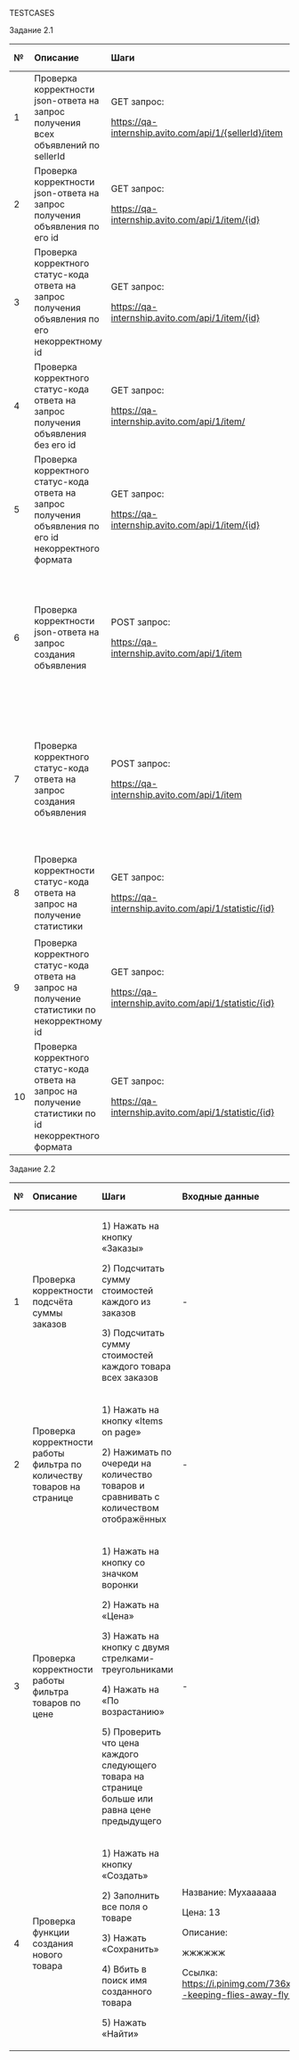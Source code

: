 ﻿TESTCASES

Задание 2.1

|№|Описание|Шаги|Входные данные|Ожидаемые результаты|Фактические результаты|Статус|
| :- | :- | :- | :- | :- | :- | :- |
|1|Проверка корректности json-ответа на запрос получения всех объявлений по sellerId|<p>GET запрос:</p><p>https://qa-internship.avito.com/api/1/{sellerId}/item</p><p></p>|<p>sellerId:</p><p>1) 1</p><p>2) 12</p><p>3) 12345</p>|Ответ соответствует следующей json-схеме: https://github.com/G-nikk/avito-testing/blob/master/src/test/resources/schemas/GetAllItemsBySellerIdResponse.json|Ответ соответствует следующей json-схеме: https://github.com/G-nikk/avito-testing/blob/master/src/test/resources/schemas/GetAllItemsBySellerIdResponse.json|Пройден успешно|
|2|Проверка корректности json-ответа на запрос получения объявления по его id|<p>GET запрос:</p><p>https://qa-internship.avito.com/api/1/item/{id}</p><p></p>|Id: 7a8fe969-2a57-468e-82c9-1982d22023c5|Ответ соответствует следующей json-схеме: https://github.com/G-nikk/avito-testing/blob/master/src/test/resources/schemas/GetItemByIdResponse.json|Ответ соответствует следующей json-схеме: https://github.com/G-nikk/avito-testing/blob/master/src/test/resources/schemas/GetItemByIdResponse.json|Пройден успешно|
|3|Проверка корректного статус-кода ответа на запрос получения объявления по его некорректному id|<p>GET запрос:</p><p>https://qa-internship.avito.com/api/1/item/{id}</p><p></p>|<p>Id:</p><p>1) 7a8fe969-2a57-468e-82c9-1982d22023c4</p>|Статус-код ответа равен 404|Статус-код ответа равен 404|Пройден успешно|
|4|Проверка корректного статус-кода ответа на запрос получения объявления без его id|<p>GET запрос:</p><p>https://qa-internship.avito.com/api/1/item/</p>|-|Статус-код ответа равен 400|Статус-код ответа равен 404|Не пройден|
|5|Проверка корректного статус-кода ответа на запрос получения объявления по его id некорректного формата|<p>GET запрос:</p><p>https://qa-internship.avito.com/api/1/item/{id}</p>|<p>Id:</p><p>1) Id</p><p>2) 13</p><p>3) #</p>|Статус-код ответа равен 400|Статус-код ответа равен 400|Пройден успешно|
|6|Проверка корректности json-ответа на запрос создания объявления|<p>POST запрос:</p><p>https://qa-internship.avito.com/api/1/item</p>|<p>JSON:</p><p>{ "sellerID": 1234345231, "name": "dsds", "price": 1, "statistics": { "contacts": 3, "likes": 123, "viewCount": 12 } }</p>|Ответ соответствует следующей json-схеме: https://github.com/G-nikk/avito-testing/blob/master/src/test/resources/schemas/PostItemResponse.json|Ответ соответствует следующей json-схеме: https://github.com/G-nikk/avito-testing/blob/master/src/test/resources/schemas/PostItemResponse.json|Пройден успешно|
|7|Проверка корректного статус-кода ответа на запрос создания объявления|<p>POST запрос:</p><p>https://qa-internship.avito.com/api/1/item</p>|<p>JSON:</p><p>{ "sellerID": 1234345231, "name": "dsds", "price": 1, "statistics": { "contacts": 3, "likes": 123, "viewCount": 12 } }</p>|Статус-код ответа равен 201|Статус-код ответа равен 200|Не пройден|
|8|Проверка корректности статус-кода ответа на запрос на получение статистики|<p>GET запрос:</p><p>https://qa-internship.avito.com/api/1/statistic/{id}</p>|<p>id:</p><p>0cd4183f-a699-4486-83f8-b513dfde477a</p><p></p>|Статус-код ответа равен 200|Статус-код ответа равен 200|Пройден успешно|
|9|Проверка корректного статус-кода ответа на запрос на получение статистики по некорректному id|<p>GET запрос:</p><p>https://qa-internship.avito.com/api/1/statistic/{id}</p>|<p>Id:</p><p>0cd4183f-a699-4486-83f8-b513dfde478a</p><p></p>|Статус-код равен 404|Статус-код ответа равен 404|Пройден успешно|
|10|Проверка корректного статус-кода ответа на запрос на получение статистики по id некорректного формата|<p>GET запрос:</p><p>https://qa-internship.avito.com/api/1/statistic/{id}</p>|<p>Id:</p><p>1) 12</p><p>2) @</p>|Статус-код равен 400|Статус-код равен 400|Пройден успешно|

Задание 2.2

|№|Описание|Шаги|Входные данные|Ожидаемые результаты|Фактические результаты|Статус|
| :- | :- | :- | :- | :- | :- | :- |
|1|Проверка корректности подсчёта суммы заказов|<p>1) Нажать на кнопку «Заказы»</p><p>2) Подсчитать сумму стоимостей каждого из заказов</p><p>3) Подсчитать сумму стоимостей каждого товара всех заказов</p>|-|Сумма стоимостей каждого из заказов равна сумме стоимостей каждого товара всех заказов|Сумма стоимостей каждого из заказов больше суммы стоимостей каждого товара всех заказов|Не пройден|
|2|Проверка корректности работы фильтра по количеству товаров на странице|<p>1) Нажать на кнопку «Items on page»</p><p>2) Нажимать по очереди на количество товаров и сравнивать с количеством отображённых</p>|-|Значение фильтра совпадает с количеством отображаемых товаров|Значение фильтра совпадает с количеством отображаемых товаров|Пройден успешно|
|3|Проверка корректности работы фильтра товаров по цене|<p>1) Нажать на кнопку со значком воронки</p><p>2) Нажать на «Цена»</p><p>3) Нажать на кнопку с двумя стрелками-треугольниками</p><p>4) Нажать на «По возрастанию»</p><p>5) Проверить что цена каждого следующего товара на странице больше или равна цене предыдущего</p>|-|Цена каждого следующего товара на странице больше или равна цене предыдущего|Цена каждого следующего товара на странице больше или равна цене предыдущего|Пройден успешно|
|4|Проверка функции создания нового товара|<p>1) Нажать на кнопку «Создать»</p><p>2) Заполнить все поля о товаре</p><p>3) Нажать «Сохранить»</p><p>4) Вбить в поиск имя созданного товара</p><p>5) Нажать «Найти»</p>|<p>Название: Мухаааааа</p><p>Цена: 13</p><p>Описание:</p><p>жжжжжж</p><p>Ссылка: https://i.pinimg.com/736x/48/d9/45/48d945c327fbcf97ceca93959545b2e3--keeping-flies-away-fly-reels.jpg</p><p></p>|Созданный товар отобразился на странице|Созданный товар отобразился на странице|Пройден успешно|


